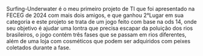 Surfing-Underwater é o meu primeiro projeto de TI que foi apresentado na FECEG de 2024 com mais dois amigos,
e que ganhou 2°Lugar em sua categoria e este projeto se trata de um jogo feito com base na ods 14, onde seu 
objetivo é ajudar uma lontra que precisa escapar da poluição dos rios brasileiros, o jogo contém três fases 
que se passam em rios diferentes, além de uma loja com cosméticos que podem ser adquiridos com peixes
coletados durante a fase.
